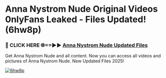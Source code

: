 # Anna Nystrom Nude Original Videos 0nlyFans Leaked - Files Updated! (6hw8p)

<h3>🔴 CLICK HERE 🌐==►► <a href="https://tinyurl.com/yc6ubb5a" rel="nofollow">Anna Nystrom Nude Updated Files</a></h3>

Get Anna Nystrom Nude and all content. Now you can access all videos and pictures of Anna Nystrom Nude. New Updated Files 2025!

[![6hw8p](https://i.imgur.com/7eu0CRL.gif)](https://tinyurl.com/yc6ubb5a)
